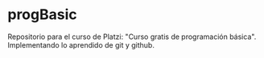 # progBasic
Repositorio para el curso de Platzi: "Curso gratis de programación básica". Implementando lo aprendido de git y github.
